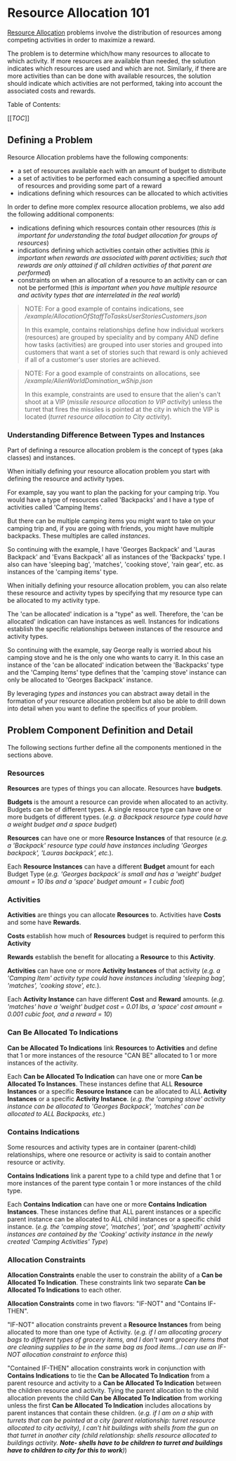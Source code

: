 # Resource Allocation 101 #

[Resource Allocation](https://www.britannica.com/topic/operations-research/Resource-allocation) problems involve the distribution of resources among competing activities in order to maximize a reward.

The problem is to determine which/how many resources to allocate to which activity.  If more resources are available than needed, the solution indicates which resources are used and which are not.  Similarly, if there are more activities than can be done with available resources, the solution should indicate which activities are not performed, taking into account the associated costs and rewards.

Table of Contents:

[[_TOC_]]

## Defining a Problem ##
Resource Allocation problems have the following components:

* a set of resources available each with an amount of budget to distribute
* a set of activities to be performed each consuming a specified amount of resources and providing some part of a reward
* indications defining which resources can be allocated to which activities

In order to define more complex resource allocation problems, we also add the following additional components:

* indications defining which resources contain other resources (*this is important for understanding the total budget allocation for groups of resources*)
* indications defining which activities contain other activities (*this is important when rewards are associated with parent activities; such that rewards are only attained if all children activities of that parent are performed*)
* constraints on when an allocation of a resource to an activity can or can not be performed (*this is important when you have multiple resource and activity types that are interrelated in the real world*)

> NOTE: For a good example of contains indications, see */example/AllocationOfStaffToTasksUserStoriesCustomers.json* <p>  In this example, contains relationships define how individual workers (resources) are grouped by speciality and by company AND define how tasks (activities) are grouped into user stories and grouped into customers that want a set of stories such that reward is only achieved if all of a customer's user stories are achieved.

> NOTE: For a good example of constraints on allocations, see */example/AlienWorldDomination_wShip.json*  <p> In this example, constraints are used to ensure that the alien's can't shoot at a VIP (*missile resource allocation to VIP activity*) unless the turret that fires the missiles is pointed at the city in which the VIP is located (*turret resource allocation to City activity*).

### Understanding Difference Between Types and Instances ###

Part of defining a resource allocation problem is the concept of types (aka classes) and instances.

When initially defining your resource allocation problem you start with defining the resource and activity types.

For example, say you want to plan the packing for your camping trip. You would have a type of resources called 'Backpacks' and I have a type of activities called 'Camping Items'.  

But there can be multiple camping items you might want to take on your camping trip and, if you are going with friends, you might have multiple backpacks.  These multiples are called *instances*.

So continuing with the example, I have 'Georges Backpack' and 'Lauras Backpack' and 'Evans Backpack' all as instances of the 'Backpacks' type.  I also can have 'sleeping bag', 'matches', 'cooking stove', 'rain gear', etc. as instances of the 'camping items' type.

When initially defining your resource allocation problem, you can also relate these resource and activity types by specifying that my resource type can be allocated to my activity type.

The 'can be allocated' indication is a "type" as well.  Therefore, the 'can be allocated' indication can have instances as well.  Instances for indications establish the specific relationships between instances of the resource and activity types.

So continuing with the example, say George really is worried about his camping stove and he is the only one who wants to carry it.  In this case an instance of the 'can be allocated' indication between the 'Backpacks' type and the 'Camping Items' type defines that the 'camping stove' instance can only be allocated to 'Georges Backpack' instance.

By leveraging *types* and *instances* you can abstract away detail in the formation of your resource allocation problem but also be able to drill down into detail when you want to define the specifics of your problem.

## Problem Component Definition and Detail ##

The following sections further define all the components mentioned in the sections above.

### Resources ###

**Resources** are types of things you can allocate. Resources have **budgets**.

**Budgets** is the amount a resource can provide when allocated to an activity.  Budgets can be of different types.  A single resource type can have one or more budgets of different types. (*e.g. a Backpack resource type could have a weight budget and a space budget*)

**Resources** can have one or more **Resource Instances** of that resource (*e.g. a 'Backpack' resource type could have instances including 'Georges backpack', 'Lauras backpack', etc.*).  

Each **Resource Instances** can have a different **Budget** amount for each Budget Type (*e.g. 'Georges backpack' is small and has a 'weight' budget amount = 10 lbs and a 'space' budget amount = 1 cubic foot*)

### Activities ###

**Activities** are things you can allocate **Resources** to.  Activities have **Costs** and some have **Rewards**.

**Costs** establish how much of **Resources** budget is required to perform this **Activity**

**Rewards** establish the benefit for allocating a **Resource** to this **Activity**.

**Activities** can have one or more **Activity Instances** of that activity (*e.g. a 'Camping Item' activity type could have instances including 'sleeping bag', 'matches', 'cooking stove', etc.*).

Each **Activity Instance** can have different **Cost** and **Reward** amounts. (*e.g. 'matches' have a 'weight' budget cost = 0.01 lbs, a 'space' cost amount = 0.001 cubic foot, and a reward = 10*)

### Can Be Allocated To Indications ###

**Can be Allocated To Indications** link **Resources** to **Activities** and define that 1 or more instances of the resource "CAN BE" allocated to 1 or more instances of the activity.

Each **Can be Allocated To Indication** can have one or more **Can be Allocated To Instances**.  These instances define that ALL **Resource Instances** or a specific **Resource Instance** can be allocated to ALL **Activity Instances** or a specific **Activity Instance**.  (*e.g. the 'camping stove' activity instance can be allocated to 'Georges Backpack', 'matches' can be allocated to ALL Backpacks, etc.*)

### Contains Indications ###

Some resources and activity types are in container (parent-child) relationships, where one resource or activity is said to contain another resource or activity.

**Contains Indications** link a parent type to a child type and define that 1 or more instances of the parent type contain 1 or more instances of the child type.

Each **Contains Indication** can have one or more **Contains Indication Instances**.  These instances define that ALL parent instances or a specific parent instance can be allocated to ALL child instances or a specific child instance.  (*e.g. the 'camping stove', 'matches', 'pot', and 'spaghetti'  activity instances are contained by the 'Cooking' activity instance in the newly created 'Camping Activities' Type*)

### Allocation Constraints ###

**Allocation Constraints** enable the user to constrain the ability of a **Can be Allocated To Indication**.  These constraints link two separate **Can be Allocated To Indications** to each other.

**Allocation Constraints** come in two flavors: "IF-NOT" and "Contains IF-THEN".

"IF-NOT" allocation constraints prevent a **Resource Instances** from being allocated to more than one type of Activity.  (*e.g. if I am allocating grocery bags to different types of grocery items, and I don't want grocery items that are cleaning supplies to be in the same bag as food items...I can use an IF-NOT allocation constraint to enforce this*)

"Contained IF-THEN" allocation constraints work in conjunction with **Contains Indications** to tie the **Can be Allocated To Indication** from a parent resource and activity to a **Can be Allocated To Indication** between the children resource and activity.  Tying the parent allocation to the child allocation prevents the child **Can be Allocated To Indication** from working unless the first **Can be Allocated To Indication** includes allocations by parent instances that contain these children.  (*e.g. if I am on a ship with turrets that can be pointed at a city (parent relationship: turret resource allocated to city activity), I can't hit buildings with shells from the gun on that turret in another city (child relationship: shells resource allocated to buildings activity.  **Note- shells have to be children to turret and buildings have to children to city for this to work**)*)
